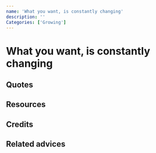 ```yaml
---
name: 'What you want, is constantly changing'
description: ''
Categories: ['Growing']
---
```

# What you want, is constantly changing

## Quotes

## Resources

## Credits

## Related advices
